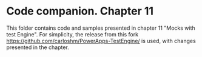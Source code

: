 # Code companion. Chapter 11

This folder contains code and samples presented in chapter 11 "Mocks with test Engine". For simplicity, the release from this fork https://github.com/carloshm/PowerApps-TestEngine/ is used, with changes presented in the chapter.
